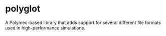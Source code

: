 # polyglot
A Polymec-based library that adds support for several different file formats used in high-performance simulations.

